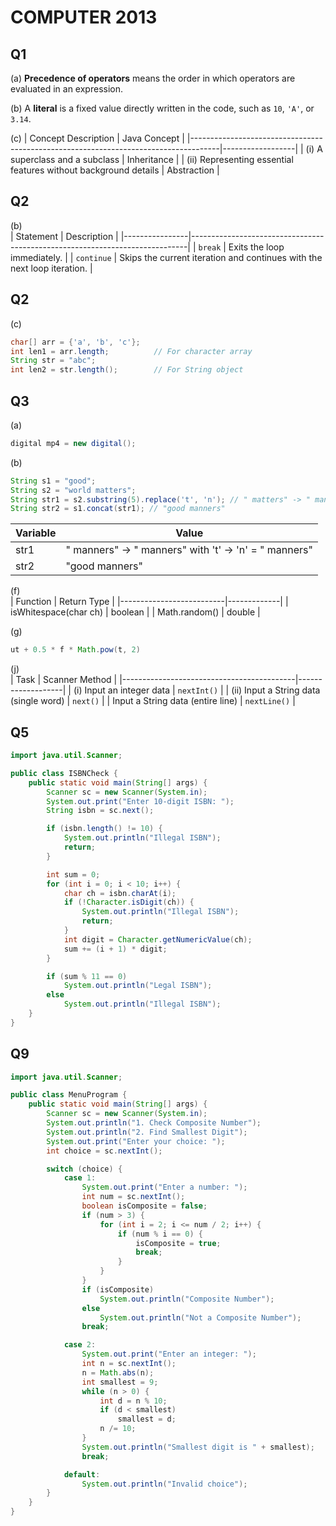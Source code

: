 # COMPUTER 2013
## Q1

(a) **Precedence of operators** means the order in which operators are evaluated in an expression.

(b) A **literal** is a fixed value directly written in the code, such as `10`, `'A'`, or `3.14`.

(c) 
| Concept Description                                                                 | Java Concept     |
|-------------------------------------------------------------------------------------|------------------|
| (i) A superclass and a subclass                                                     | Inheritance      |
| (ii) Representing essential features without background details                     | Abstraction      |

## Q2

(b)  
| Statement      | Description                                                                 |
|----------------|-----------------------------------------------------------------------------|
| `break`        | Exits the loop immediately.                                                 |
| `continue`     | Skips the current iteration and continues with the next loop iteration.    |

## Q2

(c)  
```java
char[] arr = {'a', 'b', 'c'};
int len1 = arr.length;          // For character array
String str = "abc";
int len2 = str.length();        // For String object
```

## Q3

(a)  
```java
digital mp4 = new digital();
```

(b)  
```java
String s1 = "good";
String s2 = "world matters";
String str1 = s2.substring(5).replace('t', 'n'); // " matters" -> " manners"
String str2 = s1.concat(str1); // "good manners"
```

| Variable | Value          |
|----------|----------------|
| str1     | " manners" → " manners" with 't' → 'n' = " manners" |
| str2     | "good manners" |

(f)  
| Function                 | Return Type |
|--------------------------|-------------|
| isWhitespace(char ch)    | boolean     |
| Math.random()            | double      |

(g)  
```java
ut + 0.5 * f * Math.pow(t, 2)
```

(j)  
| Task                                       | Scanner Method    |
|-------------------------------------------|-------------------|
| (i) Input an integer data                 | `nextInt()`       |
| (ii) Input a String data (single word)    | `next()`          |
|      Input a String data (entire line)    | `nextLine()`      |

## Q5

```java
import java.util.Scanner;

public class ISBNCheck {
    public static void main(String[] args) {
        Scanner sc = new Scanner(System.in);
        System.out.print("Enter 10-digit ISBN: ");
        String isbn = sc.next();

        if (isbn.length() != 10) {
            System.out.println("Illegal ISBN");
            return;
        }

        int sum = 0;
        for (int i = 0; i < 10; i++) {
            char ch = isbn.charAt(i);
            if (!Character.isDigit(ch)) {
                System.out.println("Illegal ISBN");
                return;
            }
            int digit = Character.getNumericValue(ch);
            sum += (i + 1) * digit;
        }

        if (sum % 11 == 0)
            System.out.println("Legal ISBN");
        else
            System.out.println("Illegal ISBN");
    }
}
``` 

## Q9

```java
import java.util.Scanner;

public class MenuProgram {
    public static void main(String[] args) {
        Scanner sc = new Scanner(System.in);
        System.out.println("1. Check Composite Number");
        System.out.println("2. Find Smallest Digit");
        System.out.print("Enter your choice: ");
        int choice = sc.nextInt();

        switch (choice) {
            case 1:
                System.out.print("Enter a number: ");
                int num = sc.nextInt();
                boolean isComposite = false;
                if (num > 3) {
                    for (int i = 2; i <= num / 2; i++) {
                        if (num % i == 0) {
                            isComposite = true;
                            break;
                        }
                    }
                }
                if (isComposite)
                    System.out.println("Composite Number");
                else
                    System.out.println("Not a Composite Number");
                break;

            case 2:
                System.out.print("Enter an integer: ");
                int n = sc.nextInt();
                n = Math.abs(n);
                int smallest = 9;
                while (n > 0) {
                    int d = n % 10;
                    if (d < smallest)
                        smallest = d;
                    n /= 10;
                }
                System.out.println("Smallest digit is " + smallest);
                break;

            default:
                System.out.println("Invalid choice");
        }
    }
}
``` 

